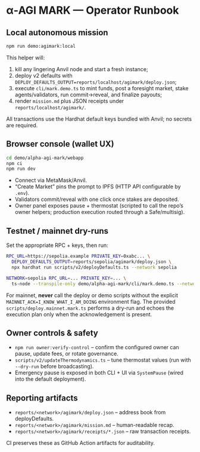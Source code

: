 # α‑AGI MARK — Operator Runbook

## Local autonomous mission

```bash
npm run demo:agimark:local
```

This helper will:

1. kill any lingering Anvil node and start a fresh instance;
2. deploy v2 defaults with `DEPLOY_DEFAULTS_OUTPUT=reports/localhost/agimark/deploy.json`;
3. execute `cli/mark.demo.ts` to mint funds, post a foresight market, stake
   agents/validators, run commit→reveal, and finalize payouts;
4. render `mission.md` plus JSON receipts under `reports/localhost/agimark/`.

All transactions use the Hardhat default keys bundled with Anvil; no secrets are
required.

## Browser console (wallet UX)

```bash
cd demo/alpha-agi-mark/webapp
npm ci
npm run dev
```

* Connect via MetaMask/Anvil.
* “Create Market” pins the prompt to IPFS (HTTP API configurable by `.env`).
* Validators commit/reveal with one click once stakes are deposited.
* Owner panel exposes pause + thermostat (scripted to call the repo’s owner
  helpers; production execution routed through a Safe/multisig).

## Testnet / mainnet dry-runs

Set the appropriate RPC + keys, then run:

```bash
RPC_URL=https://sepolia.example PRIVATE_KEY=0xabc... \
  DEPLOY_DEFAULTS_OUTPUT=reports/sepolia/agimark/deploy.json \
  npx hardhat run scripts/v2/deployDefaults.ts --network sepolia

NETWORK=sepolia RPC_URL=... PRIVATE_KEY=... \
  ts-node --transpile-only demo/alpha-agi-mark/cli/mark.demo.ts --network sepolia
```

For mainnet, **never** call the deploy or demo scripts without the explicit
`MAINNET_ACK=I_KNOW_WHAT_I_AM_DOING` environment flag. The provided
`scripts/deploy.mainnet.mark.ts` performs a dry-run and echoes the execution plan
only when the acknowledgement is present.

## Owner controls & safety

* `npm run owner:verify-control` – confirm the configured owner can pause,
  update fees, or rotate governance.
* `scripts/v2/updateThermodynamics.ts` – tune thermostat values (run with
  `--dry-run` before broadcasting).
* Emergency pause is exposed in both CLI + UI via `SystemPause` (wired into the
  default deployment).

## Reporting artifacts

* `reports/<network>/agimark/deploy.json` – address book from deployDefaults.
* `reports/<network>/agimark/mission.md` – human-readable recap.
* `reports/<network>/agimark/receipts/*.json` – raw transaction receipts.

CI preserves these as GitHub Action artifacts for auditability.
